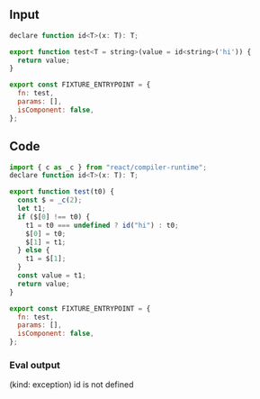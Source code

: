 
## Input

```javascript
declare function id<T>(x: T): T;

export function test<T = string>(value = id<string>('hi')) {
  return value;
}

export const FIXTURE_ENTRYPOINT = {
  fn: test,
  params: [],
  isComponent: false,
};

```

## Code

```javascript
import { c as _c } from "react/compiler-runtime";
declare function id<T>(x: T): T;

export function test(t0) {
  const $ = _c(2);
  let t1;
  if ($[0] !== t0) {
    t1 = t0 === undefined ? id("hi") : t0;
    $[0] = t0;
    $[1] = t1;
  } else {
    t1 = $[1];
  }
  const value = t1;
  return value;
}

export const FIXTURE_ENTRYPOINT = {
  fn: test,
  params: [],
  isComponent: false,
};

```
      
### Eval output
(kind: exception) id is not defined